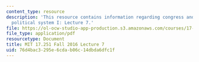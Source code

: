 ```yaml
---
content_type: resource
description: 'This resource contains information regarding congress and the american
  political system I: Lecture 7.'
file: https://ol-ocw-studio-app-production.s3.amazonaws.com/courses/17-251-congress-and-the-american-political-system-i-fall-2016/76d4bac3295e6cdab06c14dbda6dfc1f_MIT17_251F16_Lec7.pdf
file_type: application/pdf
resourcetype: Document
title: MIT 17.251 Fall 2016 Lecture 7
uid: 76d4bac3-295e-6cda-b06c-14dbda6dfc1f
---
```


